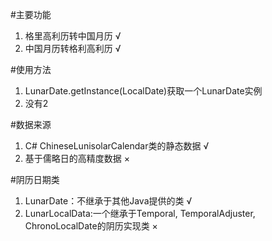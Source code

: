 #主要功能
1. 格里高利历转中国月历 √
2. 中国月历转格利高利历 √

#使用方法
1. LunarDate.getInstance(LocalDate)获取一个LunarDate实例
2. 没有2

#数据来源
1. C# ChineseLunisolarCalendar类的静态数据 √
2. 基于儒略日的高精度数据 ×

#阴历日期类
1. LunarDate：不继承于其他Java提供的类 √
2. LunarLocalData:一个继承于Temporal, TemporalAdjuster, ChronoLocalDate的阴历实现类 × 
